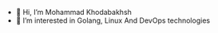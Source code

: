 - 👋 Hi, I’m Mohammad Khodabakhsh
- 👀 I’m interested in Golang, Linux And DevOps technologies

<!---
mohammadmokh/mohammadmokh is a ✨ special ✨ repository because its `README.md` (this file) appears on your GitHub profile.
You can click the Preview link to take a look at your changes.
--->
